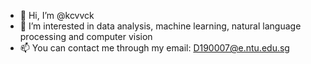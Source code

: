 - 👋 Hi, I’m @kcvvck
- 👀 I’m interested in data analysis, machine learning, natural language processing and computer vision
- 📫 You can contact me through my email: D190007@e.ntu.edu.sg



